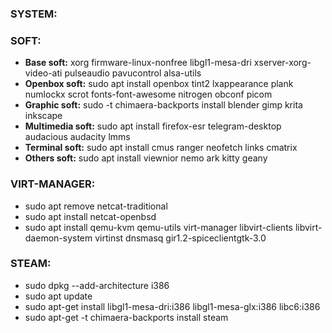 ### SYSTEM:


### SOFT:
* **Base soft:** xorg firmware-linux-nonfree libgl1-mesa-dri xserver-xorg-video-ati pulseaudio pavucontrol alsa-utils
* **Openbox soft:** sudo apt install openbox tint2 lxappearance plank numlockx scrot fonts-font-awesome nitrogen obconf picom
* **Graphic soft:** sudo -t chimaera-backports install blender gimp krita inkscape 
* **Multimedia soft:** sudo apt install firefox-esr telegram-desktop audacious audacity lmms
* **Terminal soft:** sudo apt install cmus ranger neofetch links cmatrix
* **Others soft:** sudo apt install viewnior nemo ark kitty geany


### VIRT-MANAGER:
* sudo apt remove netcat-traditional
* sudo apt install netcat-openbsd
* sudo apt install qemu-kvm qemu-utils virt-manager libvirt-clients libvirt-daemon-system virtinst dnsmasq gir1.2-spiceclientgtk-3.0

### STEAM:
* sudo dpkg --add-architecture i386
* sudo apt update
* sudo apt-get install  libgl1-mesa-dri:i386 libgl1-mesa-glx:i386 libc6:i386
* sudo apt-get -t chimaera-backports install steam